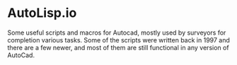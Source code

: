 # AutoLisp.io
Some useful scripts and macros for Autocad, mostly used by surveyors for completion various tasks. Some of the scripts were written back in 1997 and there are a few newer, and most of them are still functional in any version of AutoCad. 
